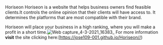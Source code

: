 Horiseon
Horiseon is a website that helps business owners find feasible clients.It controls the online opinion that their clients will have access to. It determines the platforms that are most compatible with their brand.

Horiseon will place your business in a high ranking, where you will make a profit in a short time.![Web capture_4-3-2021_16383_](https://user-images.githubusercontent.com/77666204/109917905-39ee5e00-7d0a-11eb-8f82-d82c77c7c993.jpeg)
For more information **visit** the site clicking here:[https://jose109-001.github.io/Horiseon//)
